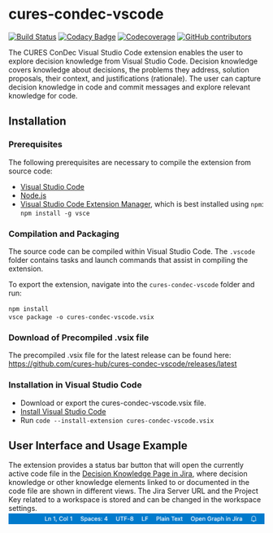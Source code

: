 # cures-condec-vscode

[![Build Status](https://travis-ci.org/cures-hub/cures-condec-vscode.svg?branch=master)](https://travis-ci.org/cures-hub/cures-condec-vscode)
[![Codacy Badge](https://app.codacy.com/project/badge/Grade/eddb9e9514e643cca1ed9b36c17d9926)](https://www.codacy.com/gh/cures-hub/cures-condec-vscode/dashboard?utm_source=github.com&amp;utm_medium=referral&amp;utm_content=cures-hub/cures-condec-vscode&amp;utm_campaign=Badge_Grade)
[![Codecoverage](https://codecov.io/gh/cures-hub/cures-condec-vscode/branch/master/graph/badge.svg)](https://codecov.io/gh/cures-hub/cures-condec-vscode/branch/master)
[![GitHub contributors](https://img.shields.io/github/contributors/cures-hub/cures-condec-vscode.svg)](https://github.com/cures-hub/cures-condec-vscode/graphs/contributors)

The CURES ConDec Visual Studio Code extension enables the user to explore decision knowledge from Visual Studio Code. Decision knowledge covers knowledge about decisions, the problems they address, solution proposals, their context, and justifications (rationale). The user can capture decision knowledge in code and commit messages and explore relevant knowledge for code. 

## Installation
### Prerequisites
The following prerequisites are necessary to compile the extension from source code:

- [Visual Studio Code](https://code.visualstudio.com/Download)
- [Node.js](https://nodejs.org/en/download/)
- [Visual Studio Code Extension Manager](https://github.com/microsoft/vscode-vsce), which is best installed using `npm`: `npm install -g vsce`

### Compilation and Packaging
The source code can be compiled within Visual Studio Code. The `.vscode` folder contains tasks and launch commands that assist in compiling the extension.

To export the extension, navigate into the `cures-condec-vscode` folder and run:
```
npm install
vsce package -o cures-condec-vscode.vsix
```

### Download of Precompiled .vsix file
The precompiled .vsix file for the latest release can be found here: https://github.com/cures-hub/cures-condec-vscode/releases/latest

### Installation in Visual Studio Code
- Download or export the cures-condec-vscode.vsix file.
- [Install Visual Studio Code](https://code.visualstudio.com/Download)
- Run `code --install-extension cures-condec-vscode.vsix`

## User Interface and Usage Example
The extension provides a status bar button that will open the currently active code file in the [Decision Knowledge Page in Jira](https://github.com/cures-hub/cures-condec-jira#decision-knowledge-page), where decision knowledge or other knowledge elements linked to or documented in the code file are shown in different views. The Jira Server URL and the Project Key related to a workspace is stored and can be changed in the workspace settings. 
![CURES ConDec Visual Studio Code extension](https://github.com/cures-hub/cures-condec-vscode/raw/master/doc/statusbar.png) 
